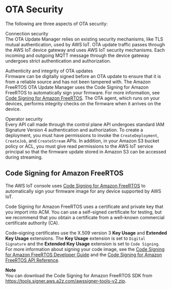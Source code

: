 # OTA Security<a name="dev-guide-ota-security"></a>

The following are three aspects of OTA security:

Connection security  
The OTA Update Manager relies on existing security mechanisms, like TLS mutual authentication, used by AWS IoT\. OTA update traffic passes through the AWS IoT device gateway and uses AWS IoT security mechanisms\. Each incoming and outgoing MQTT message through the device gateway undergoes strict authentication and authorization\.

Authenticity and integrity of OTA updates  
Firmware can be digitally signed before an OTA update to ensure that it is from a reliable source and has not been tampered with\. The Amazon FreeRTOS OTA Update Manager uses the Code Signing for Amazon FreeRTOS to automatically sign your firmware\. For more information, see [Code Signing for Amazon FreeRTOS](http://docs.aws.amazon.com/signer/latest/developerguide/Welcome.html)\. The OTA agent, which runs on your devices, performs integrity checks on the firmware when it arrives on the device\.

Operator security  
Every API call made through the control plane API undergoes standard IAM Signature Version 4 authentication and authorization\. To create a deployment, you must have permissions to invoke the `CreateDeployment`, `CreateJob`, and `CreateStream` APIs\. In addition, in your Amazon S3 bucket policy or ACL, you must give read permissions to the AWS IoT service principal so that the firmware update stored in Amazon S3 can be accessed during streaming\. 

## Code Signing for Amazon FreeRTOS<a name="dev-guide-code-signing"></a>

The AWS IoT console uses [Code Signing for Amazon FreeRTOS](http://docs.aws.amazon.com/signer/latest/developerguide/Welcome.html) to automatically sign your firmware image for any device supported by AWS IoT\.

Code Signing for Amazon FreeRTOS uses a certificate and private key that you import into ACM\. You can use a self–signed certificate for testing, but we recommend that you obtain a certificate from a well–known commercial certificate authority \(CA\)\.

Code–signing certificates use the X\.509 version 3 **Key Usage** and **Extended Key Usage** extensions\. The **Key Usage** extension is set to `Digital Signature` and the **Extended Key Usage** extension is set to `Code Signing`\. For more information about signing your code image, see the [Code Signing for Amazon FreeRTOS Developer Guide](https://docs.aws.amazon.com/signer/latest/developerguide/Welcome.html) and the [Code Signing for Amazon FreeRTOS API Reference](https://docs.aws.amazon.com/signer/latest/api/Welcome.html)\.

**Note**  
You can download the Code Signing for Amazon FreeRTOS SDK from [https://tools\.signer\.aws\.a2z\.com/awssigner\-tools\-v2\.zip](https://tools.signer.aws.a2z.com/awssigner-tools-v2.zip)\. 